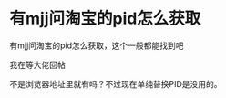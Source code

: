 # 有mjj问淘宝的pid怎么获取


有mjj问淘宝的pid怎么获取，这个一般都能找到吧

我在等大佬回帖<img src="static/image/smiley/default/lol.gif" smilieid="12" border="0" alt="" /><img src="static/image/smiley/default/titter.gif" smilieid="9" border="0" alt="" />

不是浏览器地址里就有吗？不过现在单纯替换PID是没用的。
